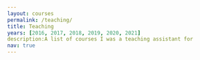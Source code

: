 ```yaml
---
layout: courses
permalink: /teaching/
title: Teaching
years: [2016, 2017, 2018, 2019, 2020, 2021]
description:A list of courses I was a teaching assistant for
nav: true
---
```



